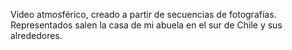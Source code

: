 Video atmosférico, creado a partir de secuencias de fotografías.
Representados salen la casa de mi abuela en el sur de Chile y sus alrededores.
